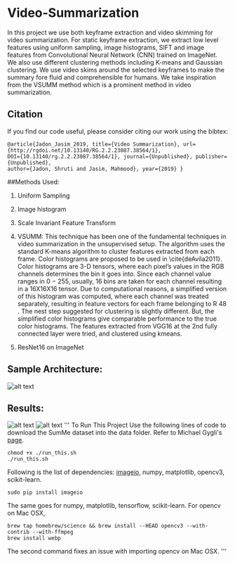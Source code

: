 # Video-Summarization
In this project we use both keyframe extraction and video skimming for video summarization. For static keyframe extraction, we extract low level features using uniform sampling, image histograms, SIFT and image features from Convolutional Neural Network (CNN) trained on ImageNet. We also use different clustering methods including K-means and Gaussian clustering. We use video skims around the selected keyframes to make the summary fore fluid and comprehensible for humans. We take inspiration from the VSUMM method which is a prominent method in video summarization.

## Citation
If you find our code useful, please consider citing our work using the bibtex:
```
@article{Jadon_Jasim_2019, title={Video Summarization}, url={http://rgdoi.net/10.13140/RG.2.2.23087.38564/1}, 
DOI={10.13140/rg.2.2.23087.38564/1}, journal={Unpublished}, publisher={Unpublished}, 
author={Jadon, Shruti and Jasim, Mahmood}, year={2019} }
```

##Methods Used:
1. Uniform Sampling
2. Image histogram
3. Scale Invariant Feature Transform
4. VSUMM:
This technique has been one of the fundamental techniques in video summarization in the unsupervised setup. The algorithm uses the standard K-means algorithm to cluster features extracted from each frame. Color histograms are proposed to be used in \cite{deAvila2011}. Color histograms are 3-D tensors, where each pixel’s values in the RGB channels determines the bin it goes into. Since each channel value ranges in 0 − 255, usually, 16 bins are taken for each channel resulting in a 16X16X16 tensor. Due to computational reasons, a simplified version of this histogram was computed, where each channel was treated separately, resulting in feature vectors for each frame belonging to R 48 . The nest step suggested for clustering is slightly different. But, the simplified color histograms give comparable performance to the true color histograms. The features extracted from VGG16 at the 2nd fully connected layer were tried, and clustered using kmeans.

5. ResNet16 on ImageNet
## Sample Architecture:
![alt text](https://github.com/shruti-jadon/Video-Summarization/blob/master/sample_cnn.png)

## Results:
![alt text](https://github.com/shruti-jadon/Video-Summarization/blob/master/image.png)
![alt text](https://github.com/shruti-jadon/Video-Summarization/blob/master/af1.png)
'''
To Run This Project
Use the following lines of code to download the SumMe dataset into the data folder. Refer to Michael Gygli's [page](https://people.ee.ethz.ch/~gyglim/vsum/).

```
chmod +x ./run_this.sh
./run_this.sh
```

Following is the list of dependencies: [imageio](https://imageio.github.io/), numpy, matplotlib, opencv3, scikit-learn. 
```
sudo pip install imageio
```
The same goes for numpy, matplotlib, tensorflow, scikit-learn. For opencv on Mac OSX,
```
brew tap homebrew/science && brew install --HEAD opencv3 --with-contrib --with-ffmpeg
brew install webp
```
The second command fixes an issue with importing opencv on Mac OSX.
'''
